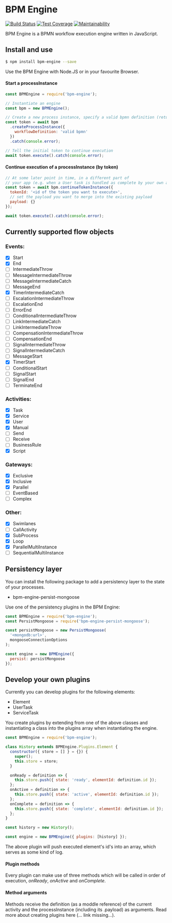 # BPM Engine

[![Build Status](https://travis-ci.org/linus-amg/bpm-engine.svg?branch=master)](https://travis-ci.org/linus-amg/bpm-engine)
[![Test Coverage](https://api.codeclimate.com/v1/badges/59f4278e253d4c8c42c4/test_coverage)](https://codeclimate.com/github/componentDidMount/bpm-engine/test_coverage)
[![Maintainability](https://api.codeclimate.com/v1/badges/59f4278e253d4c8c42c4/maintainability)](https://codeclimate.com/github/componentDidMount/bpm-engine/maintainability)

BPM Engine is a BPMN workflow execution engine written in JavaScript.

## Install and use

```sh
$ npm install bpm-engine --save
```

Use the BPM Engine with Node.JS or in your favourite Browser.

#### Start a processInstance

```js
const BPMEngine = require('bpm-engine');

// Instantiate an engine
const bpm = new BPMEngine();

// Create a new process instance, specify a valid bpmn definition (returns a token)
const token = await bpm
  .createProcessInstance({
    workflowDefinition: 'valid bpmn'
  })
  .catch(console.error);

// Tell the initial token to continue execution
await token.execute().catch(console.error);
```

#### Continue execution of a processInstance (by token)

```js
// At some later point in time, in a different part of
// your app (e.g. when a User task is handled as complete by your own app)
const token = await bpm.continueTokenInstance({
  tokenId: '<id of the token you want to execute>',
  // set the payload you want to merge into the existing payload
  payload: {}
});

await token.execute().catch(console.error);
```

## Currently supported flow objects

### Events:

- [x] Start
- [x] End
- [ ] IntermediateThrow
- [ ] MessageIntermediateThrow
- [ ] MessageIntermediateCatch
- [ ] MessageEnd
- [x] TimerIntermediateCatch
- [ ] EscalationIntermediateThrow
- [ ] EscalationEnd
- [ ] ErrorEnd
- [ ] ConditionalIntermediateThrow
- [ ] LinkIntermediateCatch
- [ ] LinkIntermediateThrow
- [ ] CompensationIntermediateThrow
- [ ] CompensationEnd
- [ ] SignalIntermediateThrow
- [ ] SignalIntermediateCatch
- [ ] MessageStart
- [x] TimerStart
- [ ] ConditionalStart
- [ ] SignalStart
- [ ] SignalEnd
- [ ] TerminateEnd

### Activities:

- [x] Task
- [x] Service
- [x] User
- [x] Manual
- [ ] Send
- [ ] Receive
- [ ] BusinessRule
- [x] Script

### Gateways:

- [x] Exclusive
- [x] Inclusive
- [x] Parallel
- [ ] EventBased
- [ ] Complex

### Other:

- [x] Swimlanes
- [ ] CallActivity
- [x] SubProcess
- [x] Loop
- [x] ParallelMultiInstance
- [ ] SequentialMultiInstance

## Persistency layer

You can install the following package to add a persistency layer to the state of your processes.

- bpm-engine-persist-mongoose

Use one of the persistency plugins in the BPM Engine:

```js
const BPMEngine = require('bpm-engine');
const PersistMongoose = require('bpm-engine-persist-mongoose');

const persistMongoose = new PersistMongoose(
  '<mongodb:url>',
  mongooseConnectionOptions
);

const engine = new BPMEngine({
  persist: persistMongoose
});
```

## Develop your own plugins

Currently you can develop plugins for the following elements:

- Element
- UserTask
- ServiceTask

You create plugins by extending from one of the above classes and instantiating a class into the plugins array when instantiating the engine.

```js
const BPMEngine = require('bpm-engine');

class History extends BPMEngine.Plugins.Element {
  constructor({ store = [] } = {}) {
    super();
    this.store = store;
  }

  onReady = definition => {
    this.store.push({ state: 'ready', elementId: definition.id });
  };
  onActive = definition => {
    this.store.push({ state: 'active', elementId: definition.id });
  };
  onComplete = definition => {
    this.store.push({ state: 'complete', elementId: definition.id });
  };
}

const history = new History();

const engine = new BPMEngine({ plugins: [history] });
```

The above plugin will push executed element's id's into an array, which serves as some kind of log.

#### Plugin methods

Every plugin can make use of three methods which will be called in order of execution,
_onReady_, _onActive_ and _onComplete_.

#### Method arguments

Methods receive the definition (as a moddle reference) of the current activity
and the processInstance (including its .payload) as arguments. Read more about
creating plugins here (... link missing...).
